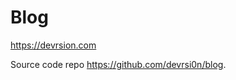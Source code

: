 <!-- README for https://github.com/devrsi0n/devrsi0n.github.io -->

# Blog

<https://devrsion.com>

Source code repo <https://github.com/devrsi0n/blog>.
